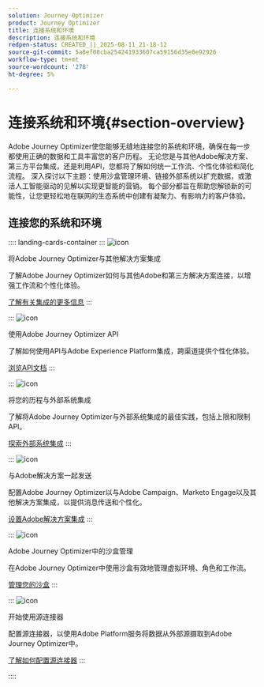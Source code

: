 ```yaml
---
solution: Journey Optimizer
product: Journey Optimizer
title: 连接系统和环境
description: 连接系统和环境
redpen-status: CREATED_||_2025-08-11_21-18-12
source-git-commit: 5a8ef88cba254241933607ca59156d35e0e92926
workflow-type: tm+mt
source-wordcount: '278'
ht-degree: 5%

---
```



# 连接系统和环境{#section-overview}

Adobe Journey Optimizer使您能够无缝地连接您的系统和环境，确保在每一步都使用正确的数据和工具丰富您的客户历程。 无论您是与其他Adobe解决方案、第三方平台集成，还是利用API，您都将了解如何统一工作流、个性化体验和简化流程。 深入探讨以下主题：使用沙盒管理环境、链接外部系统以扩充数据，或激活人工智能驱动的见解以实现更智能的营销。 每个部分都旨在帮助您解锁新的可能性，让您更轻松地在联网的生态系统中创建有凝聚力、有影响力的客户体验。

## 连接您的系统和环境

:::: landing-cards-container
:::
![icon](https://cdn.experienceleague.adobe.com/icons/puzzle-piece.svg)

将Adobe Journey Optimizer与其他解决方案集成

了解Adobe Journey Optimizer如何与其他Adobe和第三方解决方案连接，以增强工作流和个性化体验。

[了解有关集成的更多信息](../using/integrations/ajo-integrations.md)
:::

:::
![icon](https://cdn.experienceleague.adobe.com/icons/code-branch.svg)

使用Adobe Journey Optimizer API

了解如何使用API与Adobe Experience Platform集成，跨渠道提供个性化体验。

[浏览API文档](../using/configuration/ajo-apis.md)
:::

:::
![icon](https://cdn.experienceleague.adobe.com/icons/puzzle-piece.svg)

将您的历程与外部系统集成

了解将Adobe Journey Optimizer与外部系统集成的最佳实践，包括上限和限制API。

[探索外部系统集成](external-systems-landing-page.md)
:::

:::
![icon](https://cdn.experienceleague.adobe.com/icons/puzzle-piece.svg)

与Adobe解决方案一起发送

配置Adobe Journey Optimizer以与Adobe Campaign、Marketo Engage以及其他解决方案集成，以提供消息传送和个性化。

[设置Adobe解决方案集成](adobe-solutions-landing-page.md)
:::

:::
![icon](https://cdn.experienceleague.adobe.com/icons/gear.svg)

Adobe Journey Optimizer中的沙盒管理

在Adobe Journey Optimizer中使用沙盒有效地管理虚拟环境、角色和工作流。

[管理您的沙盒](sandbox-landing-page.md)
:::

:::
![icon](https://cdn.experienceleague.adobe.com/icons/circle-play.svg)

开始使用源连接器

配置源连接器，以使用Adobe Platform服务将数据从外部源摄取到Adobe Journey Optimizer中。

[了解如何配置源连接器](../using/start/get-started-sources.md)
:::

::::
